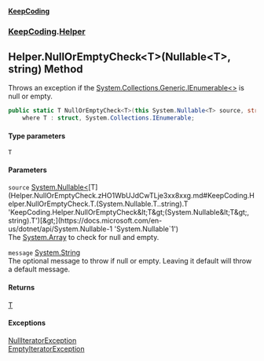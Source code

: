#### [KeepCoding](index.md 'index')
### [KeepCoding](KeepCoding.md 'KeepCoding').[Helper](Helper.md 'KeepCoding.Helper')
## Helper.NullOrEmptyCheck&lt;T&gt;(Nullable&lt;T&gt;, string) Method
Throws an exception if the [System.Collections.Generic.IEnumerable&lt;&gt;](https://docs.microsoft.com/en-us/dotnet/api/System.Collections.Generic.IEnumerable-1 'System.Collections.Generic.IEnumerable`1') is null or empty.  
```csharp
public static T NullOrEmptyCheck<T>(this System.Nullable<T> source, string message=null)
    where T : struct, System.Collections.IEnumerable;
```
#### Type parameters
<a name='KeepCoding.Helper.NullOrEmptyCheck.T.(System.Nullable.T..string).T'></a>
`T`  
  
#### Parameters
<a name='KeepCoding.Helper.NullOrEmptyCheck.T.(System.Nullable.T..string).source'></a>
`source` [System.Nullable&lt;](https://docs.microsoft.com/en-us/dotnet/api/System.Nullable-1 'System.Nullable`1')[T](Helper.NullOrEmptyCheck.zHO1WbUJdCwTLje3xx8xxg.md#KeepCoding.Helper.NullOrEmptyCheck.T.(System.Nullable.T..string).T 'KeepCoding.Helper.NullOrEmptyCheck&lt;T&gt;(System.Nullable&lt;T&gt;, string).T')[&gt;](https://docs.microsoft.com/en-us/dotnet/api/System.Nullable-1 'System.Nullable`1')  
The [System.Array](https://docs.microsoft.com/en-us/dotnet/api/System.Array 'System.Array') to check for null and empty.
  
<a name='KeepCoding.Helper.NullOrEmptyCheck.T.(System.Nullable.T..string).message'></a>
`message` [System.String](https://docs.microsoft.com/en-us/dotnet/api/System.String 'System.String')  
The optional message to throw if null or empty. Leaving it default will throw a default message.
  
#### Returns
[T](Helper.NullOrEmptyCheck.zHO1WbUJdCwTLje3xx8xxg.md#KeepCoding.Helper.NullOrEmptyCheck.T.(System.Nullable.T..string).T 'KeepCoding.Helper.NullOrEmptyCheck&lt;T&gt;(System.Nullable&lt;T&gt;, string).T')  
#### Exceptions
[NullIteratorException](NullIteratorException.md 'KeepCoding.Internal.NullIteratorException')  
[EmptyIteratorException](EmptyIteratorException.md 'KeepCoding.Internal.EmptyIteratorException')  
